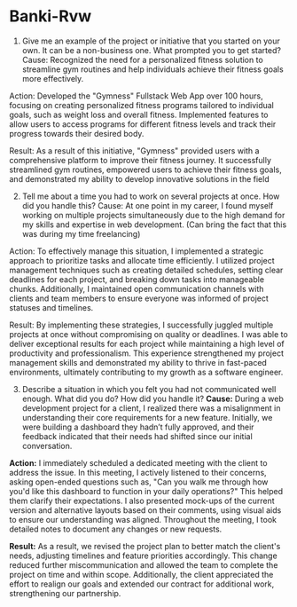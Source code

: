 # Banki-Rvw

1. Give me an example of the project or initiative that you started on your own. It can be a non-business one. What prompted you to get started?
Cause:
Recognized the need for a personalized fitness solution to streamline gym routines and help individuals achieve their fitness goals more effectively.

Action:
Developed the "Gymness" Fullstack Web App over 100 hours, focusing on creating personalized fitness programs tailored to individual goals, such as weight loss and overall fitness. Implemented features to allow users to access programs for different fitness levels and track their progress towards their desired body.

Result:
As a result of this initiative, "Gymness" provided users with a comprehensive platform to improve their fitness journey. It successfully streamlined gym routines, empowered users to achieve their fitness goals, and demonstrated my ability to develop innovative solutions in the field


2. Tell me about a time you had to work on several projects at once. How did you handle this?
Cause:
At one point in my career, I found myself working on multiple projects simultaneously due to the high demand for my skills and expertise in web development. (Can bring the fact that this was during my time freelancing)

Action:
To effectively manage this situation, I implemented a strategic approach to prioritize tasks and allocate time efficiently. I utilized project management techniques such as creating detailed schedules, setting clear deadlines for each project, and breaking down tasks into manageable chunks. Additionally, I maintained open communication channels with clients and team members to ensure everyone was informed of project statuses and timelines.

Result:
By implementing these strategies, I successfully juggled multiple projects at once without compromising on quality or deadlines. I was able to deliver exceptional results for each project while maintaining a high level of productivity and professionalism. This experience strengthened my project management skills and demonstrated my ability to thrive in fast-paced environments, ultimately contributing to my growth as a software engineer.


3. Describe a situation in which you felt you had not communicated well enough. What did you do? How did you handle it?
**Cause:**
During a web development project for a client, I realized there was a misalignment in understanding their core requirements for a new feature. Initially, we were building a dashboard they hadn’t fully approved, and their feedback indicated that their needs had shifted since our initial conversation.

**Action:**
I immediately scheduled a dedicated meeting with the client to address the issue. In this meeting, I actively listened to their concerns, asking open-ended questions such as, "Can you walk me through how you'd like this dashboard to function in your daily operations?" This helped them clarify their expectations. I also presented mock-ups of the current version and alternative layouts based on their comments, using visual aids to ensure our understanding was aligned. Throughout the meeting, I took detailed notes to document any changes or new requests.

**Result:**
As a result, we revised the project plan to better match the client's needs, adjusting timelines and feature priorities accordingly. This change reduced further miscommunication and allowed the team to complete the project on time and within scope. Additionally, the client appreciated the effort to realign our goals and extended our contract for additional work, strengthening our partnership.

